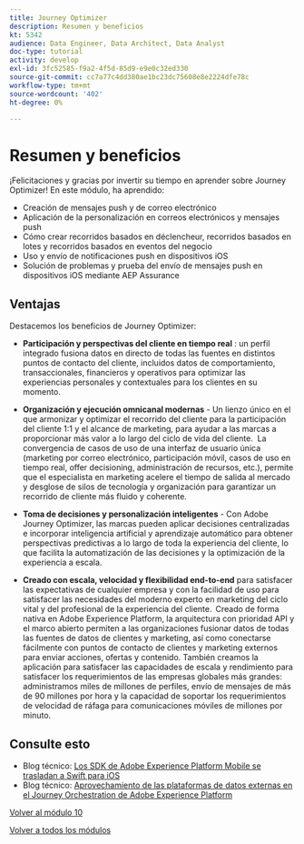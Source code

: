 ```yaml
---
title: Journey Optimizer
description: Resumen y beneficios
kt: 5342
audience: Data Engineer, Data Architect, Data Analyst
doc-type: tutorial
activity: develop
exl-id: 3fc52585-f9a2-4f5d-85d9-e9e0c32ed330
source-git-commit: cc7a77c4dd380ae1bc23dc75608e8e2224dfe78c
workflow-type: tm+mt
source-wordcount: '402'
ht-degree: 0%

---
```


# Resumen y beneficios

¡Felicitaciones y gracias por invertir su tiempo en aprender sobre Journey Optimizer!
En este módulo, ha aprendido:

- Creación de mensajes push y de correo electrónico
- Aplicación de la personalización en correos electrónicos y mensajes push
- Cómo crear recorridos basados en déclencheur, recorridos basados en lotes y recorridos basados en eventos del negocio
- Uso y envío de notificaciones push en dispositivos iOS
- Solución de problemas y prueba del envío de mensajes push en dispositivos iOS mediante AEP Assurance

## Ventajas

Destacemos los beneficios de Journey Optimizer:

- **Participación y perspectivas del cliente en tiempo real** : un perfil integrado fusiona datos en directo de todas las fuentes en distintos puntos de contacto del cliente, incluidos datos de comportamiento, transaccionales, financieros y operativos para optimizar las experiencias personales y contextuales para los clientes en su momento.  

- **Organización y ejecución omnicanal modernas** - Un lienzo único en el que armonizar y optimizar el recorrido del cliente para la participación del cliente 1:1 y el alcance de marketing, para ayudar a las marcas a proporcionar más valor a lo largo del ciclo de vida del cliente. &#x200B; La convergencia de casos de uso de una interfaz de usuario única (marketing por correo electrónico, participación móvil, casos de uso en tiempo real, offer decisioning, administración de recursos, etc.), permite que el especialista en marketing acelere el tiempo de salida al mercado y desglose de silos de tecnología y organización para garantizar un recorrido de cliente más fluido y coherente.  

- **Toma de decisiones y personalización inteligentes** - Con Adobe Journey Optimizer, las marcas pueden aplicar decisiones centralizadas e incorporar inteligencia artificial y aprendizaje automático para obtener perspectivas predictivas a lo largo de toda la experiencia del cliente, lo que facilita la automatización de las decisiones y la optimización de la experiencia a escala. 

- **Creado con escala, velocidad y flexibilidad end-to-end** para satisfacer las expectativas de cualquier empresa y con la facilidad de uso para satisfacer las necesidades del moderno experto en marketing del ciclo vital y del profesional de la experiencia del cliente.  Creado de forma nativa en Adobe Experience Platform, la arquitectura con prioridad API y el marco abierto permiten a las organizaciones fusionar datos de todas las fuentes de datos de clientes y marketing, así como conectarse fácilmente con puntos de contacto de clientes y marketing externos para enviar acciones, ofertas y contenido. También creamos la aplicación para satisfacer las capacidades de escala y rendimiento para satisfacer los requerimientos de las empresas globales más grandes: administramos miles de millones de perfiles, envío de mensajes de más de 90 millones por hora y la capacidad de soportar los requerimientos de velocidad de ráfaga para comunicaciones móviles de millones por minuto. 

## Consulte esto

- Blog técnico: [Los SDK de Adobe Experience Platform Mobile se trasladan a Swift para iOS](https://medium.com/adobetech/adobe-experience-platform-mobile-sdks-move-to-swift-for-ios-6aa67b67b4d4)
- Blog técnico: [Aprovechamiento de las plataformas de datos externas en el Journey Orchestration de Adobe Experience Platform](https://medium.com/adobetech/leveraging-external-data-platforms-in-adobe-experience-platform-journey-orchestration-54fc6134fe17)

[Volver al módulo 10](./journeyoptimizer.md)

[Volver a todos los módulos](../../overview.md)
